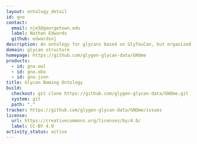 ```yaml
---
layout: ontology_detail
id: gno
contact:
  email: nje5@georgetown.edu
  label: Nathan Edwards
  github: edwardsnj
description: An ontology for glycans based on GlyTouCan, but organized by subsumption.
domain: glycan structure
homepage: https://github.com/glygen-glycan-data/GNOme
products:
  - id: gno.owl
  - id: gno.obo
  - id: gno.json
title: Glycan Naming Ontology
build:
  checkout: git clone https://github.com/glygen-glycan-data/GNOme.git
  system: git
  path: "."
tracker: https://github.com/glygen-glycan-data/GNOme/issues
license:
  url: https://creativecommons.org/licenses/by/4.0/
  label: CC-BY 4.0
activity_status: active
---
```

